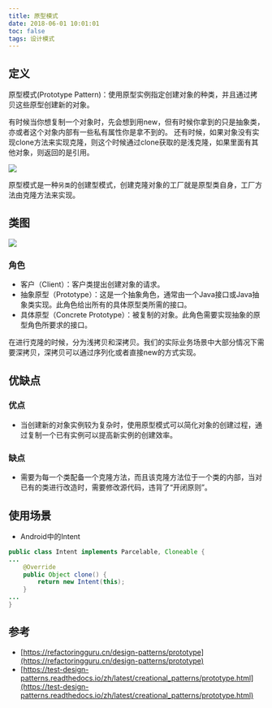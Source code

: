```yaml
---
title: 原型模式
date: 2018-06-01 10:01:01
toc: false
tags: 设计模式
---
```


## 定义

原型模式(Prototype Pattern)：使用原型实例指定创建对象的种类，并且通过拷贝这些原型创建新的对象。

有时候当你想复制一个对象时，先会想到用new，但有时候你拿到的只是抽象类，亦或者这个对象内部有一些私有属性你是拿不到的。
还有时候，如果对象没有实现clone方法来实现克隆，则这个时候通过clone获取的是浅克隆，如果里面有其他对象，则返回的是引用。

![](./prototype-comic-1-zh.png)

原型模式是一种`另类`的创建型模式，创建克隆对象的工厂就是原型类自身，工厂方法由克隆方法来实现。


## 类图

![](./1.jpg)

### 角色

- 客户（Client）：客户类提出创建对象的请求。
- 抽象原型（Prototype）：这是一个抽象角色，通常由一个Java接口或Java抽象类实现。此角色给出所有的具体原型类所需的接口。
- 具体原型（Concrete Prototype）：被复制的对象。此角色需要实现抽象的原型角色所要求的接口。

在进行克隆的时候，分为浅拷贝和深拷贝。我们的实际业务场景中大部分情况下需要深拷贝，深拷贝可以通过序列化或者直接new的方式实现。

## 优缺点

### 优点

- 当创建新的对象实例较为复杂时，使用原型模式可以简化对象的创建过程，通过复制一个已有实例可以提高新实例的创建效率。

### 缺点

- 需要为每一个类配备一个克隆方法，而且该克隆方法位于一个类的内部，当对已有的类进行改造时，需要修改源代码，违背了“开闭原则”。


## 使用场景

- Android中的Intent

```java
public class Intent implements Parcelable, Cloneable {
...
    @Override
    public Object clone() {
        return new Intent(this);
    }
...
}
```


## 参考

- [https://refactoringguru.cn/design-patterns/prototype](https://refactoringguru.cn/design-patterns/prototype)
- [https://test-design-patterns.readthedocs.io/zh/latest/creational_patterns/prototype.html](https://test-design-patterns.readthedocs.io/zh/latest/creational_patterns/prototype.html)
